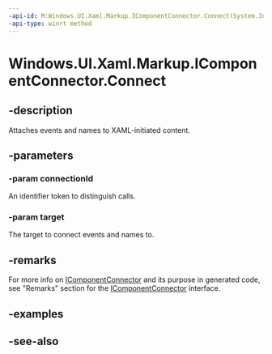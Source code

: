 ```yaml
---
-api-id: M:Windows.UI.Xaml.Markup.IComponentConnector.Connect(System.Int32,System.Object)
-api-type: winrt method
---
```


<!-- Method syntax
public void Connect(System.Int32 connectionId, System.Object target)
-->

# Windows.UI.Xaml.Markup.IComponentConnector.Connect

## -description
Attaches events and names to XAML-initiated content.



## -parameters
### -param connectionId
An identifier token to distinguish calls.

### -param target
The target to connect events and names to.

## -remarks
For more info on [IComponentConnector](icomponentconnector.md) and its purpose in generated code, see "Remarks" section for the [IComponentConnector](icomponentconnector.md) interface.

## -examples

## -see-also
